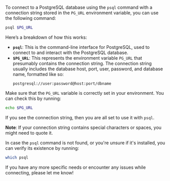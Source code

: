 To connect to a PostgreSQL database using the `psql` command with a connection string stored in the `PG_URL` environment variable, you can use the following command:

```bash
psql $PG_URL
```

Here’s a breakdown of how this works:

- **`psql`**: This is the command-line interface for PostgreSQL, used to connect to and interact with the PostgreSQL database.
- **`$PG_URL`**: This represents the environment variable `PG_URL` that presumably contains the connection string. The connection string usually includes the database host, port, user, password, and database name, formatted like so:
  ```
  postgresql://user:password@host:port/dbname
  ```
  
Make sure that the `PG_URL` variable is correctly set in your environment. You can check this by running:

```bash
echo $PG_URL
```

If you see the connection string, then you are all set to use it with `psql`. 

**Note**: If your connection string contains special characters or spaces, you might need to quote it.

In case the `psql` command is not found, or you're unsure if it's installed, you can verify its existence by running:

```bash
which psql
```

If you have any more specific needs or encounter any issues while connecting, please let me know!
